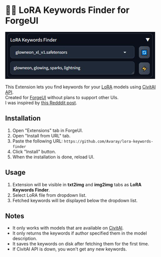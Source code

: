 # 🧙‍♂️ LoRA Keywords Finder for ForgeUI

![Image of extension lora-keywords-finder](/public/image_of_extension.jpg "Image of extension lora-keywords-finder")

This Extension lets you find keywords for your [LoRA](https://wiki.civitai.com/wiki/Low-Rank_Adaptation) models using [CivitAI API](https://developer.civitai.com/docs/api/public-rest).  
Created for [ForgeUI](https://github.com/lllyasviel/stable-diffusion-webui-forge) without plans to support other UIs.  
I was inspired by [this Redddit post](https://www.reddit.com/r/StableDiffusion/comments/1gbjasv/automatic1111_and_loras_for_generation_is_there/).

## Installation

1. Open "Extensions" tab in ForgeUI.
2. Open "Install from URL" tab.
3. Paste the following URL: `https://github.com/Avaray/lora-keywords-finder`
4. Click "Install" button.
5. When the installation is done, reload UI.

## Usage

1. Extension will be visible in **txt2img** and **img2img** tabs as **LoRA Keywords Finder**.
2. Select LoRA file from dropdown list.
3. Fetched keywords will be displayed below the dropdown list.

## Notes

- It only works with models that are available on [CivitAI](https://civitai.com/models).
- It only returns the keywords if author specified them in the model description.
- It saves the keywords on disk after fetching them for the first time. 
- If CivitAI API is down, you won't get any new keywords.

